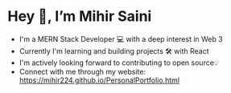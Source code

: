  <h1>Hey 👋, I’m Mihir Saini</h1>
 
 
- I'm a MERN Stack Developer 💻 with a deep interest in Web 3 
- Currently I'm learning and building projects 🛠 with React 
- I'm actively looking forward to contributing to open source💡
- Connect with me through my website: https://mihir224.github.io/PersonalPortfolio.html

